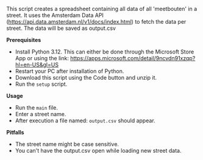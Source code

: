 This script creates a spreadsheet containing all data of all 'meetbouten' in a street.
It uses the Amsterdam Data API (https://api.data.amsterdam.nl/v1/docs/index.html) to fetch the data per street. The data will be saved as output.csv

**Prerequisites**
- Install Python 3.12. This can either be done through the Microsoft Store App or using the link: https://apps.microsoft.com/detail/9ncvdn91xzqp?hl=en-US&gl=US
- Restart your PC after installation of Python.
- Download this script using the Code button and unzip it.
- Run the ``setup`` script.

**Usage**
- Run the ``main`` file.
- Enter a street name.
- After execution a file named: ``output.csv`` should appear.

**Pitfalls**
- The street name might be case sensitive.
- You can't have the output.csv open while loading new street data.
